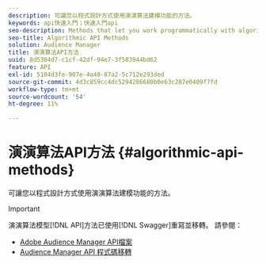 ```yaml
---
description: 可讓您以程式設計方式使用演演算法建模功能的方法。
keywords: api快速入門；快速入門api
seo-description: Methods that let you work programmatically with algorithmic modeling features.
seo-title: Algorithmic API Methods
solution: Audience Manager
title: 演演算法API方法
uuid: 8d5304d7-c1cf-42df-94e7-3f583944bd62
feature: API
exl-id: 5104d3fe-907e-4a40-87a2-5c712e293ded
source-git-commit: 4d3c859cc4dc5294286680b0e63c287e0409f7fd
workflow-type: tm+mt
source-wordcount: '54'
ht-degree: 11%

---
```


# 演演算法API方法 {#algorithmic-api-methods}

可讓您以程式設計方式使用演演算法建模功能的方法。

>[!IMPORTANT]
>
>演演算法模型[!DNL API]方法已使用[!DNL Swagger]重寫並移轉。 請參閱：
>
>* [Adobe Audience Manager API檔案](https://bank.demdex.com/portal/swagger/index.html)
>* [Audience Manager API 程式碼移轉](../../api/api-swagger-migration.md)
